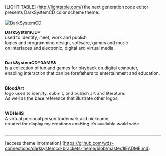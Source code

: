 [LIGHT TABLE] (http://lighttable.com/) the next generation code editor<br />
presents DarkSystemCD color scheme theme::<br /><br />
![DarkSystemCD](http://orig01.deviantart.net/4e23/f/2016/190/9/c/bloodart__computer_software_by_bloodart_profile-da9ejhm.jpg)

**DarkSystemCD®**<br />
used to identify, meet, work and publish<br />
logics and programming design, software, games and music<br />
on interfaces and electronic, digital and virtual media.<br /><br />

**DarkSystemCD®GAMES**<br />
is a collection of fun and games for playback on digital computer,<br />
enabling interaction that can be forefathers to entertainment and education.<br /><br />

**BloodArt**<br />
logo used to identify, submit, and publish art and literature.<br />
As well as the base reference that illustrate other logos.<br /><br />

**WDHellS**<br />
A virtual personal person trademark and nickname,<br />
created for display my creations enabling it’s available world wide.<br /><br />

---

[access theme information] (https://github.com/wds-connections/darksystemcd-brackets-theme/blob/master/README.md)
